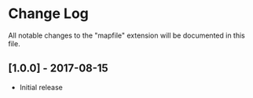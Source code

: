 # Change Log
All notable changes to the "mapfile" extension will be documented in this file.

## [1.0.0] - 2017-08-15
- Initial release